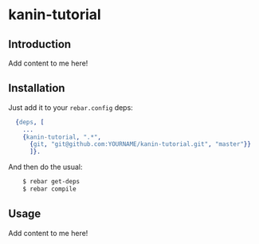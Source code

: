 # kanin-tutorial


## Introduction

Add content to me here!


## Installation

Just add it to your ``rebar.config`` deps:

```erlang
  {deps, [
    ...
    {kanin-tutorial, ".*",
      {git, "git@github.com:YOURNAME/kanin-tutorial.git", "master"}}
      ]}.
```

And then do the usual:

```bash
    $ rebar get-deps
    $ rebar compile
```


## Usage

Add content to me here!
